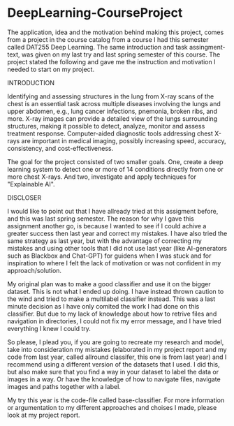 # DeepLearning-CourseProject

The application, idea and the motivation behind making this project, comes from a project in the course catalog from a course I had this semester called DAT255 Deep Learning. The same introduction and task assingment-text, was given on my last try and last spring semester of this course. The project stated the following and gave me the instruction and motivation I needed to start on my project.

INTRODUCTION

Identifying and assessing structures in the lung from X-ray scans of the chest is an essential task across multiple diseases involving the lungs and upper abdomen, e.g., lung cancer infections, pnemonia, broken ribs, and more. X-ray images can provide a detailed view of the lungs surrounding structures, making it possible to detect, analyze, monitor and assess treatment response. Computer-aided diagnostic tools addressing chest X-rays are important in medical imaging, possibly increasing speed, accuracy, consistency, and cost-effectiveness.

The goal for the project consisted of two smaller goals. One, create a deep learning system to detect one or more of 14 conditions directly from one or more chest X-rays. And two, investigate and apply techniques for "Explainable AI".

DISCLOSER

I would like to point out that I have allready tried at this assigment before, and this was last spring semester. The reason for why I gave this assignment another go, is because I wanted to see if I could achive a greater success then last year and correct my mistakes. I have also tried the same strategy as last year, but with the advantage of correcting my mistakes and using other tools that I did not use last year (like AI-generators such as Blackbox and Chat-GPT) for guidens when I was stuck and for inspiration to where I felt the lack of motivation or was not confident in my approach/solution. 

My original plan was to make a good classifier and use it on the bigger dataset. This is not what I ended up doing. I have instead thrown caution to the wind and tried to make a multilabel classifier instead. This was a last minute decision as I have only comited the work I had done on this classifier. But due to my lack of knowledge about how to retrive files and navigation in directories, I could not fix my error message, and I have tried everything I knew I could try. 

So please, I plead you, if you are going to recreate my research and model, take into consideration my mistakes (elaborated in my project report and my code from last year, called allround classifer, this one is from last year) and I recommend using a different version of the datasets that I used. I did this, but also make sure that you find a way in your dataset to label the data or images in a way. Or have the knowledge of how to navigate files, navigate images and paths together with a label.

My try this year is the code-file called base-classifier. For more information or argumentation to my different approaches and choises I made, please look at my project report.

